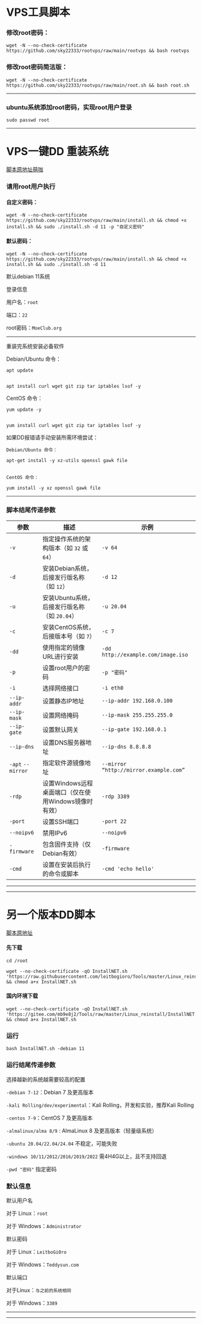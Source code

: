 
#  VPS工具脚本


###  修改root密码：

```
wget -N --no-check-certificate https://github.com/sky22333/rootvps/raw/main/rootvps && bash rootvps
```


###  修改root密码简洁版：

```
wget -N --no-check-certificate https://github.com/sky22333/rootvps/raw/main/root.sh && bash root.sh
```

---

### ubuntu系统添加root密码，实现root用户登录
```
sudo passwd root
```
---

#  VPS一键DD 重装系统

[脚本原地址萌咖](https://github.com/MoeClub/Note)


###  请用root用户执行

####  自定义密码：
```
wget -N --no-check-certificate https://github.com/sky22333/rootvps/raw/main/install.sh && chmod +x install.sh && sudo ./install.sh -d 11 -p "自定义密码"
```

####  默认密码：
```
wget -N --no-check-certificate https://github.com/sky22333/rootvps/raw/main/install.sh && chmod +x install.sh && sudo ./install.sh -d 11
```

  默认debian 11系统
  
  登录信息
  
  用户名：```root```
  
  端口：```22```
  
  root密码：```MoeClub.org```
  
---
 重装完系统安装必备软件

Debian/Ubuntu 命令：
 

```
apt update


apt install curl wget git zip tar iptables lsof -y
```


CentOS 命令：

```
yum update -y


yum install curl wget git zip tar iptables lsof -y
``` 


  如果DD报错请手动安装所需环境尝试：
```
Debian/Ubuntu 命令：

apt-get install -y xz-utils openssl gawk file

 
CentOS 命令：

yum install -y xz openssl gawk file
```

---

###  脚本结尾传递参数

| 参数               | 描述                                                  | 示例                              |
|-------------------|-----------------------------------------------------|---------------------------------|
| `-v`       | 指定操作系统的架构版本（如 `32` 或 `64`）                     | `-v 64`                          |
| `-d`    | 安装Debian系统，后接发行版名称（如 `12`）              | `-d 12`                      |
| `-u`    | 安装Ubuntu系统，后接发行版名称（如 `20.04`）               | `-u 20.04`                       |
| `-c`    | 安装CentOS系统，后接版本号（如 `7`）                       | `-c 7`                           |
| `-dd`    | 使用指定的镜像URL进行安装                                 | `-dd http://example.com/image.iso` |
| `-p`  | 设置root用户的密码                                     | `-p "密码"`                |
| `-i`  | 选择网络接口                                           | `-i eth0`                        |
| `--ip-addr`         | 设置静态IP地址                                         | `--ip-addr 192.168.0.100`        |
| `--ip-mask`         | 设置网络掩码                                          | `--ip-mask 255.255.255.0`        |
| `--ip-gate`         | 设置默认网关                                          | `--ip-gate 192.168.0.1`          |
| `--ip-dns`          | 设置DNS服务器地址                                      | `--ip-dns 8.8.8.8`               |
| `-apt` `--mirror`  | 指定软件源镜像地址                               | `--mirror “http://mirror.example.com”` |
| `-rdp`              | 设置Windows远程桌面端口（仅在使用Windows镜像时有效）       | `-rdp 3389`                      |
| `-port`             | 设置SSH端口                                           | `-port 22`                       |
| `--noipv6`          | 禁用IPv6                                               | `--noipv6`                       |
| `-firmware`         | 包含固件支持（仅Debian有效）                             | `-firmware`                      |
| `-cmd`              | 设置在安装后执行的命令或脚本                              | `-cmd 'echo hello'`              |





---


---

# 另一个版本DD脚本

[脚本原地址](https://github.com/leitbogioro/Tools)

#### 先下载
```
cd /root
```

```
wget --no-check-certificate -qO InstallNET.sh 'https://raw.githubusercontent.com/leitbogioro/Tools/master/Linux_reinstall/InstallNET.sh' && chmod a+x InstallNET.sh
```

#### 国内环境下载
```
wget --no-check-certificate -qO InstallNET.sh 'https://gitee.com/mb9e8j2/Tools/raw/master/Linux_reinstall/InstallNET.sh' && chmod a+x InstallNET.sh
```

### 运行
```
bash InstallNET.sh -debian 11
```

### 运行结尾传递参数

选择越新的系统越需要较高的配置

`-debian 7-12`：Debian 7 及更高版本


`-kali Rolling/dev/experimental`：Kali Rolling，开发和实验，推荐Kali Rolling

`-centos 7-9`：CentOS 7 及更高版本


`-almalinux/alma 8/9` : AlmaLinux 8 及更高版本（轻量级系统）


`-ubuntu 20.04/22.04/24.04` 不稳定，可能失败


`-windows 10/11/2012/2016/2019/2022` 需4H4G以上，且不支持回退

`-pwd "密码"`   指定密码

### 默认信息

默认用户名

对于 Linux：`root`

对于 Windows：`Administrator`

默认密码

对于 Linux：`LeitboGi0ro`

对于 Windows：`Teddysun.com`

默认端口

对于Linux：`与之前的系统相同`

对于 Windows：`3389`


---



---
